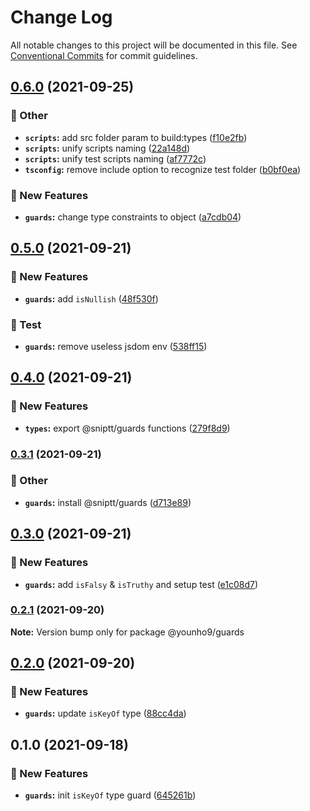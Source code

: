 # Change Log

All notable changes to this project will be documented in this file.
See [Conventional Commits](https://conventionalcommits.org) for commit guidelines.

## [0.6.0](https://github.com/younho9/lib/compare/@younho9/guards@0.5.0...@younho9/guards@0.6.0) (2021-09-25)


### :broom: Other

* **`scripts`:** add src folder param to build:types ([f10e2fb](https://github.com/younho9/lib/commit/f10e2fb681bb632dd046ac655087e516b03e9925))
* **`scripts`:** unify scripts naming ([22a148d](https://github.com/younho9/lib/commit/22a148d449c440ad8dc002a14bad4aaff6472f65))
* **`scripts`:** unify test scripts naming ([af7772c](https://github.com/younho9/lib/commit/af7772c7e5ca9b90a158b22d743f5245b17968eb))
* **`tsconfig`:** remove include option to recognize test folder ([b0bf0ea](https://github.com/younho9/lib/commit/b0bf0ea007b2ff7ac28b5afc81ea896ef9a9b833))


### :rocket: New Features

* **`guards`:** change type constraints to object ([a7cdb04](https://github.com/younho9/lib/commit/a7cdb0403dab60ad065286460c8af0d29e61fdaa))



## [0.5.0](https://github.com/younho9/lib/compare/@younho9/guards@0.4.0...@younho9/guards@0.5.0) (2021-09-21)


### :rocket: New Features

* **`guards`:** add `isNullish` ([48f530f](https://github.com/younho9/lib/commit/48f530f776c3c0cf4965aa7c08be8db3a96b4baf))


### :test_tube: Test

* **`guards`:** remove useless jsdom env ([538ff15](https://github.com/younho9/lib/commit/538ff156620a3d1a8c70e167b1694ecaf39536e0))



## [0.4.0](https://github.com/younho9/lib/compare/@younho9/guards@0.3.1...@younho9/guards@0.4.0) (2021-09-21)


### :rocket: New Features

* **`types`:** export @sniptt/guards functions ([279f8d9](https://github.com/younho9/lib/commit/279f8d9dd66dc6364d043362f1d802b49a0131b5))



### [0.3.1](https://github.com/younho9/lib/compare/@younho9/guards@0.3.0...@younho9/guards@0.3.1) (2021-09-21)


### :broom: Other

* **`guards`:** install @sniptt/guards ([d713e89](https://github.com/younho9/lib/commit/d713e898724af3dac93fcdd8c653f5c5a8c0487f))



## [0.3.0](https://github.com/younho9/lib/compare/@younho9/guards@0.2.1...@younho9/guards@0.3.0) (2021-09-21)


### :rocket: New Features

* **`guards`:** add `isFalsy` & `isTruthy` and setup test ([e1c08d7](https://github.com/younho9/lib/commit/e1c08d783c7d54e26587a604dbbc19bb11795f45))



### [0.2.1](https://github.com/younho9/lib/compare/@younho9/guards@0.2.0...@younho9/guards@0.2.1) (2021-09-20)

**Note:** Version bump only for package @younho9/guards





## [0.2.0](https://github.com/younho9/lib/compare/@younho9/guards@0.1.0...@younho9/guards@0.2.0) (2021-09-20)


### :rocket: New Features

* **`guards`:** update `isKeyOf` type ([88cc4da](https://github.com/younho9/lib/commit/88cc4da660550ed1cec4de89f285d698c0c594dc))



## 0.1.0 (2021-09-18)


### :rocket: New Features

* **`guards`:** init `isKeyOf` type guard ([645261b](https://github.com/younho9/lib/commit/645261b4652e680c134cdbd0ff621fc9a538b344))
